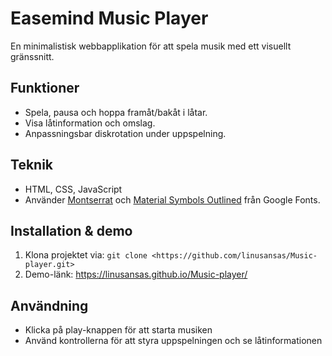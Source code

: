 # Easemind Music Player

En minimalistisk webbapplikation för att spela musik med ett visuellt gränssnitt.

## Funktioner

- Spela, pausa och hoppa framåt/bakåt i låtar.
- Visa låtinformation och omslag.
- Anpassningsbar diskrotation under uppspelning.

## Teknik

- HTML, CSS, JavaScript
- Använder [Montserrat](https://fonts.google.com/specimen/Montserrat) och [Material Symbols Outlined](https://fonts.google.com/specimen/Material+Symbols+Outlined) från Google Fonts.

## Installation & demo

1. Klona projektet via: `git clone <https://github.com/linusansas/Music-player.git>`
2. Demo-länk: https://linusansas.github.io/Music-player/

## Användning

- Klicka på play-knappen för att starta musiken
- Använd kontrollerna för att styra uppspelningen och se låtinformationen
